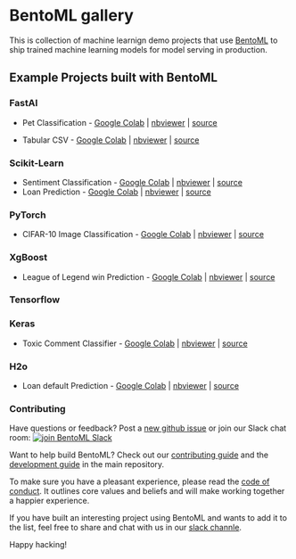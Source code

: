 # BentoML gallery

This is collection of machine learnign demo projects that use
[BentoML](https://github.com/bentoml/BentoML) to ship trained machine learning models
for model serving in production.


## Example Projects built with BentoML

### FastAI

* Pet Classification - [Google Colab](https://colab.research.google.com/github/bentoml/gallery/blob/master/fast-ai/pet-classification/notebook.ipynb) | [nbviewer](https://nbviewer.jupyter.org/github/bentoml/gallery/blob/master/fast-ai/pet-classification/notebook.ipynb) | [source](https://github.com/bentoml/gallery/blob/master/fastai/pet-classification/notebook.ipynb)

* Tabular CSV - [Google Colab](https://colab.research.google.com/github/bentoml/gallery/blob/master/fast-ai/tabular-csv/notebook.ipynb) | [nbviewer](https://nbviewer.jupyter.org/github/bentoml/gallery/blob/master/fast-ai/tabular-csv/notebook.ipynb) | [source](https://github.com/bentoml/gallery/blob/master/fast-ai/tabular-csv/notebook.ipynb)



### Scikit-Learn

* Sentiment Classification - [Google Colab](https://colab.research.google.com/github/bentoml/gallery/blob/master/scikit-learn/sentiment-classification/sklearn-sentiment-classification.ipynb) | [nbviewer](https://nbviewer.jupyter.org/github/bentoml/gallery/blob/master/scikit-learn/sentiment-classification/sklearn-sentiment-classification.ipynb) | [source](https://github.com/bentoml/gallery/blob/master/scikit-learn/sentiment-classification/sklearn-sentiment-classification.ipynb)
* Loan Prediction - [Google Colab](https://colab.research.google.com/github/bentoml/gallery/blob/master/scikit-learn/loan-prediction/sklearn-load-prediction.ipynb) | [nbviewer](https://nbviewer.jupyter.org/github/bentoml/gallery/blob/master/scikit-learn/loan-prediction/sklearn-load-prediction.ipynb) | [source](https://github.com/bentoml/gallery/blob/master/scikit-learn/loan-prediction/sklearn-load-prediction.ipynb)


### PyTorch

* CIFAR-10 Image Classification - [Google Colab](https://colab.research.google.com/github/bentoml/gallery/blob/master/pytorch/cifar10_image_classification/notebook.ipynb) | [nbviewer](https://nbviewer.jupyter.org/github/bentoml/gallery/blob/master/pytorch/cifar10_image_classification/notebook.ipynb) | [source](https://github.com/bentoml/gallery/blob/master/pytorch/cifar10_image_classification/notebook.ipynb)


### XgBoost

* League of Legend win Prediction - [Google Colab](https://colab.research.google.com/github/bentoml/gallery/blob/master/xgboost/league-of-legend-win-prediction/notebook.ipynb) | [nbviewer](https://nbviewer.jupyter.org/github/bentoml/gallery/blob/master/xgboost/league-of-legend-win-prediction/notebook.ipynb) | [source](https://github.com/bentoml/gallery/blob/master/xgboost/league-of-legend-win-prediction/notebook.ipynb)

### Tensorflow

### Keras
* Toxic Comment Classifier - [Google Colab](https://colab.research.google.com/github/bentoml/gallery/blob/master/keras/toxic-comment-classification/notebook.ipynb) | [nbviewer](https://nbviewer.jupyter.org/github/bentoml/gallery/blob/master/keras/toxic-comment-classification/notebook.ipynb) | [source](https://github.com/bentoml/gallery/blob/master/keras/toxic-comment-classification/notebook.ipynb)

### H2o

* Loan default Prediction - [Google Colab](https://colab.research.google.com/github/bentoml/gallery/blob/master/h2o/loan-prediction/notebook.ipynb) | [nbviewer](https://nbviewer.jupyter.org/github/bentoml/gallery/blob/master/h2o/loan-prediction/notebook.ipynb) | [source](https://github.com/bentoml/gallery/blob/master/h2o/loan-prediction/notebook.ipynb)



### Contributing

Have questions or feedback? Post a [new github issue](https://github.com/bentoml/BentoML/issues/new/choose)
or join our Slack chat room: [![join BentoML
Slack](https://badgen.net/badge/Join/BentoML%20Slack/cyan?icon=slack)](http://bit.ly/2N5IpbB)

Want to help build BentoML? Check out our
[contributing guide](https://github.com/bentoml/BentoML/blob/master/CONTRIBUTING.md) and the
[development guide](https://github.com/bentoml/BentoML/blob/master/DEVELOPMENT.md) in the main repository.

To make sure you have a pleasant experience, please read the [code of conduct](https://github.com/bentoml/BentoML/blob/master/CODE_OF_CONDUCT.md).
It outlines core values and beliefs and will make working together a happier experience.

If you have built an interesting project using BentoML and wants to add
it to the list, feel free to share and chat with us in our [slack channle](http://bit.ly/2N5IpbB).

Happy hacking!
